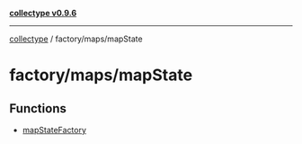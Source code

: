 [**collectype v0.9.6**](../../../README.md)

***

[collectype](../../../modules.md) / factory/maps/mapState

# factory/maps/mapState

## Functions

- [mapStateFactory](functions/mapStateFactory.md)
